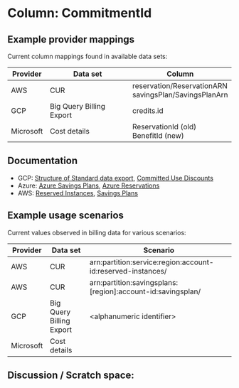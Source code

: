 # Column: CommitmentId

## Example provider mappings

Current column mappings found in available data sets:

| Provider  | Data set                 | Column                   |
|-----------|--------------------------|--------------------------|
| AWS       | CUR                      | reservation/ReservationARN<br>savingsPlan/SavingsPlanArn |
| GCP       | Big Query Billing Export | credits.id       |
| Microsoft | Cost details             | ReservationId (old)<br>BenefitId (new) |


## Documentation

- GCP: [Structure of Standard data export](https://cloud.google.com/billing/docs/how-to/export-data-bigquery-tables/standard-usage), [Committed Use Discounts](https://cloud.google.com/docs/cuds)
- Azure: [Azure Savings Plans](https://learn.microsoft.com/en-us/azure/cost-management-billing/savings-plan/savings-plan-compute-overview), [Azure Reservations](https://learn.microsoft.com/en-us/azure/cost-management-billing/reservations/save-compute-costs-reservations)
- AWS: [Reserved Instances](https://docs.aws.amazon.com/AWSEC2/latest/UserGuide/ec2-reserved-instances.html), [Savings Plans](https://docs.aws.amazon.com/savingsplans/latest/userguide/what-is-savings-plans.html)


## Example usage scenarios

Current values observed in billing data for various scenarios:

| Provider  | Data set                   | Scenario                   |
|-----------|----------------------------|----------------------------|
| AWS       | CUR                        | arn:partition:service:region:account-id:reserved-instances/<id> |
| AWS       | CUR                        | arn:partition:savingsplans:[region]:account-id:savingsplan/<id> |
| GCP       | Big Query Billing Export   | \<alphanumeric identifier> |
| Microsoft | Cost details               |                            |


## Discussion / Scratch space:

